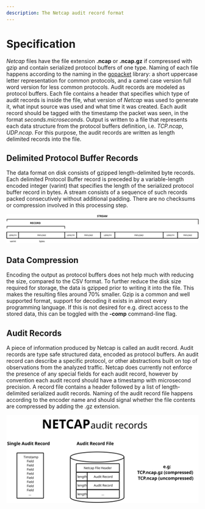 ```yaml
---
description: The Netcap audit record format
---
```


# Specification

_Netcap_ files have the file extension **.ncap** or **.ncap.gz** if compressed with gzip and contain serialized protocol buffers of one type. Naming of each file happens according to the naming in the [gopacket](https://godoc.org/github.com/google/gopacket) library: a short uppercase letter representation for common protocols, and a camel case version full word version for less common protocols. Audit records are modeled as protocol buffers. Each file contains a header that specifies which type of audit records is inside the file, what version of _Netcap_ was used to generate it, what input source was used and what time it was created. Each audit record should be tagged with the timestamp the packet was seen, in the format _seconds.microseconds_. Output is written to a file that represents each data structure from the protocol buffers definition, i.e. _TCP.ncap_, _UDP.ncap_. For this purpose, the audit records are written as length delimited records into the file.

## Delimited Protocol Buffer Records

The data format on disk consists of gzipped length-delimited byte records. Each delimited Protocol Buffer record is preceded by a variable-length encoded integer \(varint\) that specifies the length of the serialized protocol buffer record in bytes. A stream consists of a sequence of such records packed consecutively without additional padding. There are no checksums or compression involved in this processing step.

![Delimited protocol buffers](.gitbook/assets/netcap-delimited%20%281%29.svg)

## Data Compression

Encoding the output as protocol buffers does not help much with reducing the size, compared to the CSV format. To further reduce the disk size required for storage, the data is gzipped prior to writing it into the file. This makes the resulting files around 70% smaller. Gzip is a common and well supported format, support for decoding it exists in almost every programming language. If this is not desired for e.g. direct access to the stored data, this can be toggled with the **-comp** command-line flag.

## Audit Records

A piece of information produced by Netcap is called an audit record. Audit records are type safe structured data, encoded as protocol buffers. An audit record can describe a specific protocol, or other abstractions built on top of observations from the analyzed traffic. Netcap does currently not enforce the presence of any special fields for each audit record, however by convention each audit record should have a timestamp with microsecond precision. A record file contains a header followed by a list of length-delimited serialized audit records. Naming of the audit record file happens according to the encoder name and should signal whether the file contents are compressed by adding the .gz extension.

![](.gitbook/assets/netcap-audit-record.svg)

